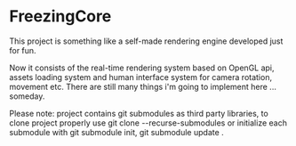 # FreezingCore

This project is something like a self-made rendering engine developed just for fun.

Now it consists of the real-time rendering system based on OpenGL api, assets loading system and human interface system for camera rotation, movement etc.
There are still many things i'm going to implement here ... someday. 

Please note: project contains git submodules as third party libraries, to clone project properly use git clone --recurse-submodules or initialize each submodule with git submodule init, git submodule update .
